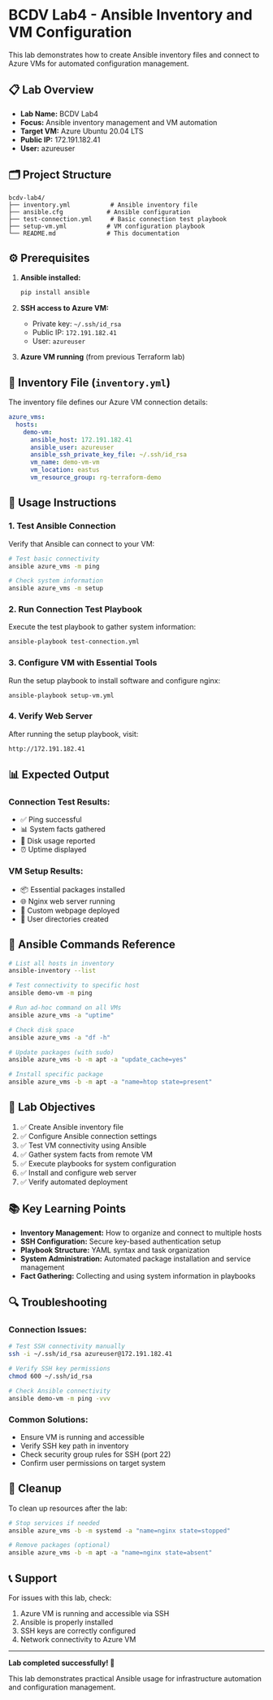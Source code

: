 # BCDV Lab4 - Ansible Inventory and VM Configuration

This lab demonstrates how to create Ansible inventory files and connect to Azure VMs for automated configuration management.

## 📋 Lab Overview

- **Lab Name:** BCDV Lab4
- **Focus:** Ansible inventory management and VM automation
- **Target VM:** Azure Ubuntu 20.04 LTS
- **Public IP:** 172.191.182.41
- **User:** azureuser

## 🗂️ Project Structure

```
bcdv-lab4/
├── inventory.yml           # Ansible inventory file
├── ansible.cfg            # Ansible configuration
├── test-connection.yml     # Basic connection test playbook
├── setup-vm.yml           # VM configuration playbook
└── README.md              # This documentation
```

## ⚙️ Prerequisites

1. **Ansible installed:**
   ```bash
   pip install ansible
   ```

2. **SSH access to Azure VM:**
   - Private key: `~/.ssh/id_rsa`
   - Public IP: `172.191.182.41`
   - User: `azureuser`

3. **Azure VM running** (from previous Terraform lab)

## 📝 Inventory File (`inventory.yml`)

The inventory file defines our Azure VM connection details:

```yaml
azure_vms:
  hosts:
    demo-vm:
      ansible_host: 172.191.182.41
      ansible_user: azureuser
      ansible_ssh_private_key_file: ~/.ssh/id_rsa
      vm_name: demo-vm-vm
      vm_location: eastus
      vm_resource_group: rg-terraform-demo
```

## 🚀 Usage Instructions

### 1. Test Ansible Connection

Verify that Ansible can connect to your VM:

```bash
# Test basic connectivity
ansible azure_vms -m ping

# Check system information
ansible azure_vms -m setup
```

### 2. Run Connection Test Playbook

Execute the test playbook to gather system information:

```bash
ansible-playbook test-connection.yml
```

### 3. Configure VM with Essential Tools

Run the setup playbook to install software and configure nginx:

```bash
ansible-playbook setup-vm.yml
```

### 4. Verify Web Server

After running the setup playbook, visit:
```
http://172.191.182.41
```

## 📊 Expected Output

### Connection Test Results:
- ✅ Ping successful
- 📊 System facts gathered
- 💾 Disk usage reported
- ⏰ Uptime displayed

### VM Setup Results:
- 📦 Essential packages installed
- 🌐 Nginx web server running
- 📄 Custom webpage deployed
- 👤 User directories created

## 🔧 Ansible Commands Reference

```bash
# List all hosts in inventory
ansible-inventory --list

# Test connectivity to specific host
ansible demo-vm -m ping

# Run ad-hoc command on all VMs
ansible azure_vms -a "uptime"

# Check disk space
ansible azure_vms -a "df -h"

# Update packages (with sudo)
ansible azure_vms -b -m apt -a "update_cache=yes"

# Install specific package
ansible azure_vms -b -m apt -a "name=htop state=present"
```

## 🎯 Lab Objectives

1. ✅ Create Ansible inventory file
2. ✅ Configure Ansible connection settings
3. ✅ Test VM connectivity using Ansible
4. ✅ Gather system facts from remote VM
5. ✅ Execute playbooks for system configuration
6. ✅ Install and configure web server
7. ✅ Verify automated deployment

## 📚 Key Learning Points

- **Inventory Management:** How to organize and connect to multiple hosts
- **SSH Configuration:** Secure key-based authentication setup
- **Playbook Structure:** YAML syntax and task organization
- **System Administration:** Automated package installation and service management
- **Fact Gathering:** Collecting and using system information in playbooks

## 🔍 Troubleshooting

### Connection Issues:
```bash
# Test SSH connectivity manually
ssh -i ~/.ssh/id_rsa azureuser@172.191.182.41

# Verify SSH key permissions
chmod 600 ~/.ssh/id_rsa

# Check Ansible connectivity
ansible demo-vm -m ping -vvv
```

### Common Solutions:
- Ensure VM is running and accessible
- Verify SSH key path in inventory
- Check security group rules for SSH (port 22)
- Confirm user permissions on target system

## 🧹 Cleanup

To clean up resources after the lab:

```bash
# Stop services if needed
ansible azure_vms -b -m systemd -a "name=nginx state=stopped"

# Remove packages (optional)
ansible azure_vms -b -m apt -a "name=nginx state=absent"
```

## 📞 Support

For issues with this lab, check:
1. Azure VM is running and accessible via SSH
2. Ansible is properly installed
3. SSH keys are correctly configured
4. Network connectivity to Azure VM

---

**Lab completed successfully! 🎉**

This lab demonstrates practical Ansible usage for infrastructure automation and configuration management.
